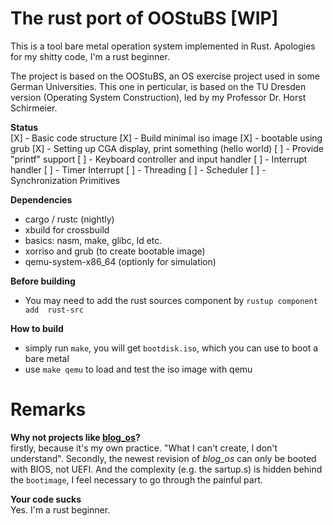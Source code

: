 # The rust port of OOStuBS [WIP]

This is a tool bare metal operation system implemented in Rust. Apologies for my
shitty code, I'm a rust beginner.

The project is based on the OOStuBS, an OS exercise project used in some German
Universities. This one in perticular, is based on the TU Dresden version
(Operating System Construction), led by my Professor Dr. Horst Schirmeier. 


**Status**  
[X] - Basic code structure
[X] - Build minimal iso image
[X] - bootable using grub
[X] - Setting up CGA display, print something (hello world)
[ ] - Provide "printf" support
[ ] - Keyboard controller and input handler
[ ] - Interrupt handler
[ ] - Timer Interrupt
[ ] - Threading
[ ] - Scheduler
[ ] - Synchronization Primitives

**Dependencies**  
- cargo / rustc (nightly)
- xbuild for crossbuild 
- basics: nasm, make, glibc, ld etc.
- xorriso and grub (to create bootable image)
- qemu-system-x86_64 (optionly for simulation)

**Before building**  
- You may need to add the rust sources component by `rustup component add  rust-src`

**How to build**
- simply run `make`, you will get `bootdisk.iso`, which you can use to boot a
  bare metal
- use `make qemu` to load and test the iso image with qemu

# Remarks
**Why not projects like [blog_os](https://os.phil-opp.com/)?**   
firstly, because it's my own practice. "What I can't create, I don't understand".
Secondly, the newest revision of *blog_os* can only be booted with BIOS, not
UEFI. And the complexity (e.g. the sartup.s) is hidden behind the `bootimage`,
I feel necessary to go through the painful part.

**Your code sucks**  
Yes. I'm a rust beginner.

